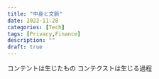```yaml
---
title: "中身と文脈"
date: 2022-11-28
categories: [Tech]
tags: [Privacy,Finance]
description: ""
draft: true
---
```


コンテントは生じたもの
コンテクストは生じる過程

